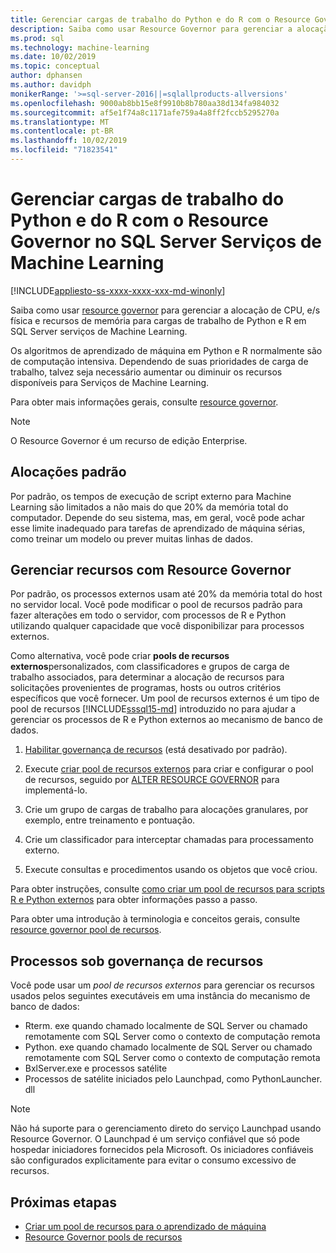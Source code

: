 ```yaml
---
title: Gerenciar cargas de trabalho do Python e do R com o Resource Governor
description: Saiba como usar Resource Governor para gerenciar a alocação de CPU, e/s física e recursos de memória para cargas de trabalho de Python e R em SQL Server Serviços de Machine Learning.
ms.prod: sql
ms.technology: machine-learning
ms.date: 10/02/2019
ms.topic: conceptual
author: dphansen
ms.author: davidph
monikerRange: '>=sql-server-2016||=sqlallproducts-allversions'
ms.openlocfilehash: 9000ab8bb15e8f9910b8b780aa38d134fa984032
ms.sourcegitcommit: af5e1f74a8c1171afe759a4a8ff2fccb5295270a
ms.translationtype: MT
ms.contentlocale: pt-BR
ms.lasthandoff: 10/02/2019
ms.locfileid: "71823541"
---
```

# <a name="manage-python-and-r-workloads-with-resource-governor-in-sql-server-machine-learning-services"></a>Gerenciar cargas de trabalho do Python e do R com o Resource Governor no SQL Server Serviços de Machine Learning
[!INCLUDE[appliesto-ss-xxxx-xxxx-xxx-md-winonly](../../includes/appliesto-ss-xxxx-xxxx-xxx-md-winonly.md)]

Saiba como usar [resource governor](../../relational-databases/resource-governor/resource-governor.md) para gerenciar a alocação de CPU, e/s física e recursos de memória para cargas de trabalho de Python e R em SQL Server serviços de Machine Learning.

Os algoritmos de aprendizado de máquina em Python e R normalmente são de computação intensiva. Dependendo de suas prioridades de carga de trabalho, talvez seja necessário aumentar ou diminuir os recursos disponíveis para Serviços de Machine Learning.

Para obter mais informações gerais, consulte [resource governor](../../relational-databases/resource-governor/resource-governor.md).

> [!NOTE] 
> O Resource Governor é um recurso de edição Enterprise.

## <a name="default-allocations"></a>Alocações padrão

Por padrão, os tempos de execução de script externo para Machine Learning são limitados a não mais do que 20% da memória total do computador. Depende do seu sistema, mas, em geral, você pode achar esse limite inadequado para tarefas de aprendizado de máquina sérias, como treinar um modelo ou prever muitas linhas de dados. 

## <a name="manage-resources-with-resource-governor"></a>Gerenciar recursos com Resource Governor
 
Por padrão, os processos externos usam até 20% da memória total do host no servidor local. Você pode modificar o pool de recursos padrão para fazer alterações em todo o servidor, com processos de R e Python utilizando qualquer capacidade que você disponibilizar para processos externos.

Como alternativa, você pode criar **pools de recursos externos**personalizados, com classificadores e grupos de carga de trabalho associados, para determinar a alocação de recursos para solicitações provenientes de programas, hosts ou outros critérios específicos que você fornecer. Um pool de recursos externos é um tipo de pool de recursos [!INCLUDE[sssql15-md](../../includes/sssql15-md.md)] introduzido no para ajudar a gerenciar os processos de R e Python externos ao mecanismo de banco de dados.

1. [Habilitar governança de recursos](https://docs.microsoft.com/sql/relational-databases/resource-governor/enable-resource-governor) (está desativado por padrão).

2. Execute [criar pool de recursos externos](https://docs.microsoft.com/sql/t-sql/statements/create-external-resource-pool-transact-sql) para criar e configurar o pool de recursos, seguido por [ALTER RESOURCE GOVERNOR](https://docs.microsoft.com/sql/t-sql/statements/alter-resource-governor-transact-sql) para implementá-lo.

3. Crie um grupo de cargas de trabalho para alocações granulares, por exemplo, entre treinamento e pontuação.

4. Crie um classificador para interceptar chamadas para processamento externo.

5. Execute consultas e procedimentos usando os objetos que você criou.

Para obter instruções, consulte [como criar um pool de recursos para scripts R e Python externos](../../advanced-analytics/r/how-to-create-a-resource-pool-for-r.md) para obter informações passo a passo.

Para obter uma introdução à terminologia e conceitos gerais, consulte [resource governor pool de recursos](../../relational-databases/resource-governor/resource-governor-resource-pool.md).

## <a name="processes-under-resource-governance"></a>Processos sob governança de recursos
  
 Você pode usar um *pool de recursos externos* para gerenciar os recursos usados pelos seguintes executáveis em uma instância do mecanismo de banco de dados:

+ Rterm. exe quando chamado localmente de SQL Server ou chamado remotamente com SQL Server como o contexto de computação remota
+ Python. exe quando chamado localmente de SQL Server ou chamado remotamente com SQL Server como o contexto de computação remota
+ BxlServer.exe e processos satélite
+ Processos de satélite iniciados pelo Launchpad, como PythonLauncher. dll
  
> [!NOTE]
> Não há suporte para o gerenciamento direto do serviço Launchpad usando Resource Governor. O Launchpad é um serviço confiável que só pode hospedar iniciadores fornecidos pela Microsoft. Os iniciadores confiáveis são configurados explicitamente para evitar o consumo excessivo de recursos.
  
## <a name="next-steps"></a>Próximas etapas

+ [Criar um pool de recursos para o aprendizado de máquina](create-external-resource-pool.md)
+ [Resource Governor pools de recursos](../../relational-databases/resource-governor/resource-governor-resource-pool.md)
